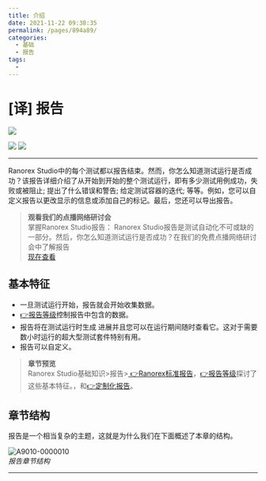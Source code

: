 ```yaml
---
title: 介绍
date: 2021-11-22 09:38:35
permalink: /pages/894a89/
categories:
  - 基础
  - 报告
tags:
  - 
---
```

# [译] 报告
   

[![](https://img.shields.io/badge/OfficialPage-ClickMe-blue.svg?longCache=true&style=flat-square)][0]  

[![](https://img.shields.io/badge/Translator-TaylorTaurus-42B983.svg?longCache=true&style=flat-square)](https://github.com/taylortaurus) 
![](https://img.shields.io/badge/TranslateTime-2019年9月10日-green.svg?longCache=true&style=flat-square)

---
Ranorex Studio中的每个测试都以报告结束。然而，你怎么知道测试运行是否成功？该报告详细介绍了从开始到开始的整个测试运行，即有多少测试用例成功，失败或被阻止; 提出了什么错误和警告; 给定测试容器的迭代; 等等。例如，您可以自定义报告以更改显示的信息或添加自己的标记。最后，您还可以导出报告。


>**观看我们的点播网络研讨会**                 
掌握Ranorex Studio报告： Ranorex Studio报告是测试自动化不可或缺的一部分。然后，你怎么知道测试运行是否成功？在我们的免费点播网络研讨会中了解报告        
[现在查看](https://www.ranorex.com/automated-testing-webinars/mastering-reporting/)


## 基本特征
- 一旦测试运行开始，报告就会开始收集数据。
- [👉报告等级][1]控制报告中包含的数据。
- 报告将在测试运行时生成 进展并且您可以在运行期间随时查看它。这对于需要数小时运行的超大型测试套件特别有用。
- 报告可以自定义。
  
>**章节预览**       
Ranorex Studio基础知识>报告>[ 👉Ranorex标准报告][2]，[👉报告等级][1]探讨了这些基本特征。，和[👉定制化报告][3]。

## 章节结构
报告是一个相当复杂的主题，这就是为什么我们在下面概述了本章的结构。

![A9010-0000010](https://www.ranorex.com/rx-media/rx-user-guide/v9.1/A90/A9010-0000010.png)                
*报告章节结构*


---

<!-- &emsp;&emsp;&emsp;&emsp;&emsp;&emsp;&emsp;&emsp;&emsp;&emsp;&emsp;&emsp;&emsp;&emsp;&emsp;&emsp;&emsp;&emsp;&emsp;&emsp;&emsp;&emsp;&emsp;&emsp;&emsp;&emsp;&emsp;&emsp;&emsp;&emsp;&emsp;&emsp;&emsp;&emsp;&emsp;&emsp;&emsp;&emsp;&emsp;&emsp;[动作和报告👉][4] -->

[0]: https://www.ranorex.com/help/latest/ranorex-studio-fundamentals/reporting/introduction/
[1]:/pages/65ed72/

[2]:/pages/6ba9cb/

[3]: /pages/46ca5e/
[4]: /pages/63ffa8/